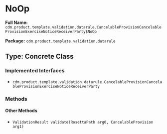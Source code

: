 # NoOp

**Full Name:** `cdm.product.template.validation.datarule.CancelableProvisionCancelableProvisionExerciseNoticeReceiverParty$NoOp`

**Package:** `cdm.product.template.validation.datarule`

## Type: Concrete Class

### Implemented Interfaces

- `cdm.product.template.validation.datarule.CancelableProvisionCancelableProvisionExerciseNoticeReceiverParty`

### Methods

#### Other Methods

- `ValidationResult validate(RosettaPath arg0, CancelableProvision arg1)`

